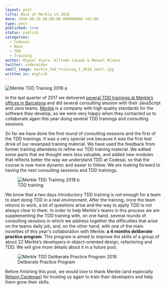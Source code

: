 ```yaml
---
layout: post
title: Back at Merkle in 2018
date: 2018-06-26 08:00:00.000000000 +01:00
type: post
published: true
status: publish
categories:
  - Codesai
  - News
  - TDD
  - Training
author: Miguel Viera, Alfredo Casado & Manuel Rivero
twitter: codesaidev
small_image: merkle_tdd_training_1_2018_small.jpg
written_in: english
---
```


<img src="/assets/merkle_tdd_training_1_2018_a.jpg" alt="Merkle TDD Training 2018 a" />

In the last quarter of 2017 we delivered [several TDD trainings at Merkle’s offices in Barcelona](/2017/12/we-were-at-merkle-comet) and did several consulting session with their JavaScript and Java teams. [Merkle](https://www.merkleinc.com/emea/) is a company with high quality standards for the software they develop, so we were very happy when they contacted us to collaborate again this year doing several TDD trainings and consulting sessions.

So far we have done the first round of consulting sessions and the first of the TDD trainings. It was a very special one because it was the first test drive of our revamped training material. We have used the feedback from former training attendees to refine our TDD training material. We edited some parts that we thought were less valuable, and added new modules that reflects better the way we understand TDD at Codesai, so that the course is now more dynamic and easier to follow. We are looking forward to having the next consulting sessions and TDD trainings.
<figure>
  <img src="/assets/merkle_tdd_training_1_2018_c.jpg" alt="Merkle TDD Training 2018 b" />
  <figcaption>TDD training</figcaption>
</figure>

We know that a two days introductory TDD training is not enough for a team to start doing TDD in a real environment. After the training, once the team returns to work, a lot of questions arise and the way to apply TDD is not always clear to them. In order to help Merkle's teams in this process we are supplementing the TDD training with, on one hand, several rounds of consulting sessions in which we address together the difficulties that arise on the teams daily job, and, on the other hand, with one of the main novelties of this year's collaboration with Merkle: **a 4 months deliberate practice program**. This program is aimed to improve the skills of a group of about 22 Merkle’s developers in object-oriented design, refactoring and TDD. We will give more details about it in a future post.

<figure>
  <img src="/assets/merkle_tdd_practice_program_2018_b.jpg" alt="Merkle TDD Deliberate Practice Program 2018" />
  <figcaption>Deliberate Practice Program</figcaption>
</figure>

Before finishing this post, we would love to thank Merkle (and especially [Nelson Cardenas](https://www.linkedin.com/in/nelsoncardenas/)) for trusting us again to train their developers and help them grow their skills.
